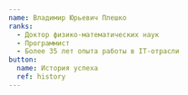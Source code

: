 ```yaml
---
name: Владимир Юрьевич Плешко
ranks:
  - Доктор физико-математических наук
  - Программист
  - Более 35 лет опыта работы в IT-отрасли
button:
  name: История успеха
  ref: history
---
```

